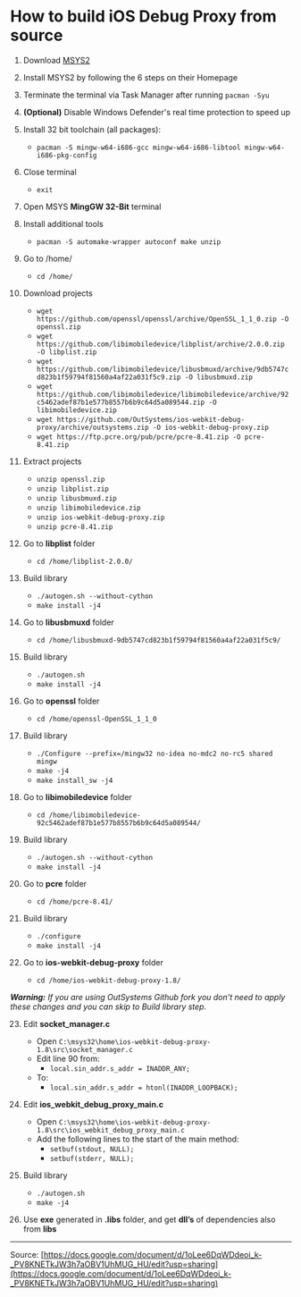 # How to build iOS Debug Proxy from source

1. Download [MSYS2](http://www.msys2.org/)

2. Install MSYS2 by following the 6 steps on their Homepage

3. Terminate the terminal via Task Manager after running `pacman -Syu`

4. **(Optional)** Disable Windows Defender's real time protection to speed up

5. Install 32 bit toolchain (all packages):
    * `pacman -S mingw-w64-i686-gcc mingw-w64-i686-libtool mingw-w64-i686-pkg-config`

6. Close terminal
    * `exit`

7. Open MSYS **MingGW 32-Bit** terminal

8. Install additional tools
    * `pacman -S automake-wrapper autoconf make unzip`

9. Go to /home/
    * `cd /home/`

10. Download projects
    * `wget https://github.com/openssl/openssl/archive/OpenSSL_1_1_0.zip -O openssl.zip`
    * `wget https://github.com/libimobiledevice/libplist/archive/2.0.0.zip -O libplist.zip`
    * `wget https://github.com/libimobiledevice/libusbmuxd/archive/9db5747cd823b1f59794f81560a4af22a031f5c9.zip -O libusbmuxd.zip`
    * `wget https://github.com/libimobiledevice/libimobiledevice/archive/92c5462adef87b1e577b8557b6b9c64d5a089544.zip -O libimobiledevice.zip`
    * `wget https://github.com/OutSystems/ios-webkit-debug-proxy/archive/outsystems.zip -O ios-webkit-debug-proxy.zip`
    * `wget https://ftp.pcre.org/pub/pcre/pcre-8.41.zip -O pcre-8.41.zip`

11. Extract projects
    * `unzip openssl.zip`
    * `unzip libplist.zip`
    * `unzip libusbmuxd.zip`
    * `unzip libimobiledevice.zip`
    * `unzip ios-webkit-debug-proxy.zip`
    * `unzip pcre-8.41.zip`

12. Go to **libplist** folder
    * `cd /home/libplist-2.0.0/`

13. Build library
    * `./autogen.sh --without-cython`
    * `make install -j4`

14. Go to **libusbmuxd** folder
    * `cd /home/libusbmuxd-9db5747cd823b1f59794f81560a4af22a031f5c9/`

15. Build library
    * `./autogen.sh`
    * `make install -j4`

16. Go to **openssl** folder
    * `cd /home/openssl-OpenSSL_1_1_0`

17. Build library
    * `./Configure --prefix=/mingw32 no-idea no-mdc2 no-rc5 shared mingw`
    * `make -j4`
    * `make install_sw -j4`

18. Go to **libimobiledevice** folder
    * `cd /home/libimobiledevice-92c5462adef87b1e577b8557b6b9c64d5a089544/`

19. Build library
    * `./autogen.sh --without-cython`
    * `make install -j4`

20. Go to **pcre** folder
    * `cd /home/pcre-8.41/`

21. Build library
    * `./configure`
    * `make install -j4`

22. Go to **ios-webkit-debug-proxy** folder
    * `cd /home/ios-webkit-debug-proxy-1.8/`

_**Warning:** If you are using OutSystems Github fork you don’t need to apply these changes and you can skip to Build library step._

23. Edit **socket_manager.c**
    * Open `C:\msys32\home\ios-webkit-debug-proxy-1.8\src\socket_manager.c`
    * Edit line 90 from:
        * `local.sin_addr.s_addr = INADDR_ANY;`
    * To:
        * `local.sin_addr.s_addr = htonl(INADDR_LOOPBACK);`

24. Edit **ios_webkit_debug_proxy_main.c**
    * Open `C:\msys32\home\ios-webkit-debug-proxy-1.8\src\ios_webkit_debug_proxy_main.c`
    * Add the following lines to the start of the main method:
        * `setbuf(stdout, NULL);`
        * `setbuf(stderr, NULL);`

25. Build library
    * `./autogen.sh`
    * `make -j4`

26. Use **exe** generated in **.libs** folder, and get **dll’s** of dependencies also from **libs** 

---

Source: [https://docs.google.com/document/d/1oLee6DqWDdeoi_k-_PV8KNETkJW3h7aOBV1UhMUG_HU/edit?usp=sharing](https://docs.google.com/document/d/1oLee6DqWDdeoi_k-_PV8KNETkJW3h7aOBV1UhMUG_HU/edit?usp=sharing)